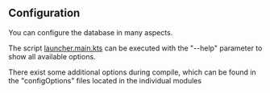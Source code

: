 ## Configuration
You can configure the database in many aspects.

The script [launcher.main.kts](launcher.main.kts) can be executed with the "--help" parameter to show all available options.

There exist some additional options during compile, which can be found in the "configOptions" files located in the individual modules
